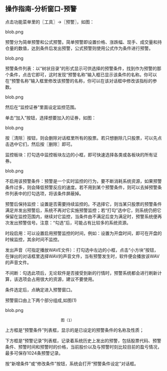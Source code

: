 ## 操作指南-分析窗口-预警

点击功能菜单里的〖工具〗→〖预警〗，如图：

blob.png 

预警分为简单预警和公式预警。简单预警即设置价格、涨跌幅、现手、成交量和持仓量的数值，达到条件后发出预警，公式预警则使用公式作为条件进行预警。

blob.png 

预警条件列表：以“树状目录”的形式显示可供选择的预警条件，找到作为预警的那个条件，点击它即可，这时发现“预警名称”输入框已显示该条件的名称。你可以在“预警名称”输入框里修改该预警的名称，你可以在该对话框中修改该指标的参数。

blob.png 

然后在“监控证券”里面设定监控范围。

单击“加入”按钮，选择想要加入的证券，如图：

blob.png

                

按〖清除〗按钮，则会删除对话框里所有的股票。若只想删除几只股票，可以先点击选中它们，然后按〖删除〗即可。

监控板块：打勾选中监控板块左边的小框，即可快速选择各类或各板块的所有证券。

blob.png 

 

不启用该预警条件：预警是一个实时监控的行为，要不断消耗系统资源，如果预警条件过多，则会降低预警反应的速度。若不用到某个预警条件，则可以去掉预警条件列表中的打勾选项，将该条件屏蔽掉。

 

预警后保持监控：设置是否需要持续监控的。不选择它，则当某只股票的预警条件满足并发出预警后，系统不再对它实施预警监控；若“打勾”选中它，则系统仍把它保留在监控范围内，继续对它监控，当条件由不满足后变为满足时，预警系统便再次发出预警信号。注意：“勾选”后，可能占有比较多的系统资源。

时段启用：可以设置启用预警监控的时间，例如：设置为开盘时间，即可在开盘的时候监控，其余时间不监控。 

发出声音（可指定播放WAVE文件）：打勾选中左边的小框，点击“小方块”按钮，在弹出的对话框里选择WAV的声音文件，当有预警发生时，软件便会播放该WAV的声音文件。

不间断：勾选此项后，无论软件是否接受到新的行情时，预警系统都会进行刷新计算，该选项会占用很大的资源，建议不要使用。

 

条件选定后，点确定进入预警窗口。

预警窗口由上下两个部分组成,如图(1) 

blob.png 

                             图（1）

上方框是“预警条件”列表框，显示的是已设定的预警条件的名称及性质；

下方框是“预警记录”列表框，记录着系统历史上发出的预警，包括股票代码、预警条件、预警时间和预警时的价格，当前股价以及与预警时刻比较目前的盈亏情况，最多可保存1024条预警记录。

按“新增条件”或“修改条件”按钮，系统会打开“预警条件设定”对话框。

